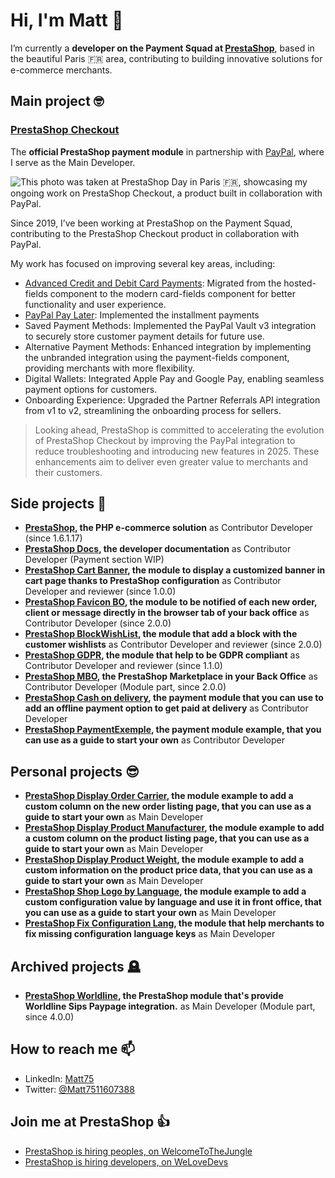 # Hi, I'm Matt 👋

I’m currently a **developer on the Payment Squad at [PrestaShop](https://prestashop.com)**, based in the beautiful Paris 🇫🇷 area, contributing to building innovative solutions for e-commerce merchants.

## Main project 🤓

### [PrestaShop Checkout](https://prestashop.com/essentials/prestashop-checkout/)

The **official PrestaShop payment module** in partnership with [PayPal](https://www.paypal.com/us/business/accept-payments), where I serve as the Main Developer.

![This photo was taken at PrestaShop Day in Paris 🇫🇷, showcasing my ongoing work on PrestaShop Checkout, a product built in collaboration with PayPal.](https://github.com/user-attachments/assets/41f207e4-d5cc-440d-ae67-600a7369c4aa)

Since 2019, I’ve been working at PrestaShop on the Payment Squad, contributing to the PrestaShop Checkout product in collaboration with PayPal.

My work has focused on improving several key areas, including:
* [Advanced Credit and Debit Card Payments](https://www.paypal.com/us/business/accept-payments/checkout/integration#advanced-checkout): Migrated from the hosted-fields component to the modern card-fields component for better functionality and user experience.
* [PayPal Pay Later](https://www.paypal.com/us/business/accept-payments/checkout/installments): Implemented the installment payments
* Saved Payment Methods: Implemented the PayPal Vault v3 integration to securely store customer payment details for future use.
* Alternative Payment Methods: Enhanced integration by implementing the unbranded integration using the payment-fields component, providing merchants with more flexibility.
* Digital Wallets: Integrated Apple Pay and Google Pay, enabling seamless payment options for customers.
* Onboarding Experience: Upgraded the Partner Referrals API integration from v1 to v2, streamlining the onboarding process for sellers.

> Looking ahead, PrestaShop is committed to accelerating the evolution of PrestaShop Checkout by improving the PayPal integration to reduce troubleshooting and introducing new features in 2025. These enhancements aim to deliver even greater value to merchants and their customers.
> 

## Side projects 🤠 
* **[PrestaShop](https://github.com/PrestaShop), the PHP e-commerce solution** as Contributor Developer (since 1.6.1.17)
* **[PrestaShop Docs](https://github.com/PrestaShop/docs), the developer documentation** as Contributor Developer (Payment section WIP)
* **[PrestaShop Cart Banner](https://github.com/PrestaShopCorp/pscartbanner), the module to display a customized banner in cart page thanks to PrestaShop configuration** as Contributor Developer and reviewer (since 1.0.0)
* **[PrestaShop Favicon BO](https://github.com/PrestaShop/ps_faviconnotificationbo/), the module to be notified of each new order, client or message directly in the browser tab of your back office** as Contributor Developer (since 2.0.0)
* **[PrestaShop BlockWishList](https://github.com/PrestaShop/blockwishlist), the module that add a block with the customer wishlists** as Contributor Developer and reviewer (since 2.0.0)
* **[PrestaShop GDPR](https://github.com/PrestaShopCorp/psgdpr), the module that help to be GDPR compliant** as Contributor Developer and reviewer (since 1.1.0)
* **[PrestaShop MBO](https://github.com/PrestaShopCorp/ps_mbo), the PrestaShop Marketplace in your Back Office** as Contributor Developer (Module part, since 2.0.0)
* **[PrestaShop Cash on delivery](https://github.com/PrestaShop/ps_cashondelivery), the payment module that you can use to add an offline payment option to get paid at delivery** as Contributor Developer
* **[PrestaShop PaymentExemple](https://github.com/PrestaShop/paymentexample), the payment module example, that you can use as a guide to start your own** as Contributor Developer

## Personal projects 😎 
* **[PrestaShop Display Order Carrier](https://github.com/Matt75/displayordercarrier), the module example to add a custom column on the new order listing page, that you can use as a guide to start your own** as Main Developer
* **[PrestaShop Display Product Manufacturer](https://github.com/Matt75/displayproductmanufacturer), the module example to add a custom column on the product listing page, that you can use as a guide to start your own** as Main Developer
* **[PrestaShop Display Product Weight](https://github.com/Matt75/displayproductweight), the module example to add a custom information on the product price data, that you can use as a guide to start your own** as Main Developer
* **[PrestaShop Shop Logo by Language](https://github.com/Matt75/displayshoplogobylang), the module example to add a custom configuration value by language and use it in front office, that you can use as a guide to start your own** as Main Developer
* **[PrestaShop Fix Configuration Lang](https://github.com/Matt75/fixconfigurationlang), the module that help merchants to fix missing configuration language keys** as Main Developer

## Archived projects 🪦
* **[PrestaShop Worldline](https://addons.prestashop.com/en/payment-card-wallet/17209-sips-20-worldline-atos-15-16-17.html), the PrestaShop module that's provide Worldline Sips Paypage integration.** as Main Developer (Module part, since 4.0.0)

## How to reach me 📫

* LinkedIn: [Matt75](https://www.linkedin.com/in/matthias-raigne-9a729a173/)
* Twitter: [@Matt7511607388](https://twitter.com/Matt7511607388)

## Join me at PrestaShop 👍

* [PrestaShop is hiring peoples, on WelcomeToTheJungle](https://www.welcometothejungle.com/fr/companies/prestashop)
* [PrestaShop is hiring developers, on WeLoveDevs](https://welovedevs.com/app/company/prestashop)
